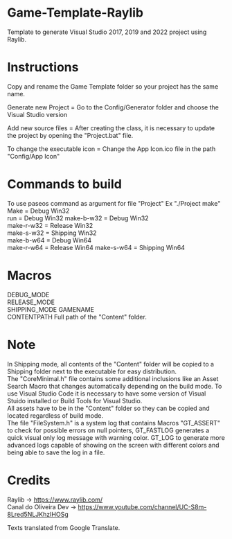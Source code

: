 # Game-Template-Raylib
 Template to generate Visual Studio 2017, 2019 and 2022 project using Raylib.

# Instructions  
Copy and rename the Game Template folder so your project has the same name.  

Generate new Project = Go to the Config/Generator folder and choose the Visual Studio version  
  
Add new source files = After creating the class, it is necessary to update the project by opening the "Project.bat" file.  
  
To change the executable icon = Change the App Icon.ico file in the path "Config/App Icon"  

# Commands to build  
To use paseos command as argument for file "Project" Ex "./Project make"  
Make  = Debug Win32  
run  = Debug Win32
make-b-w32 = Debug Win32  
make-r-w32 = Release Win32  
make-s-w32 = Shipping Win32  
make-b-w64 = Debug Win64  
make-r-w64 = Release Win64
make-s-w64 = Shipping Win64  

# Macros
DEBUG_MODE   
RELEASE_MODE  
SHIPPING_MODE
GAMENAME  
CONTENTPATH  Full path of the "Content" folder.  

# Note
In Shipping mode, all contents of the "Content" folder will be copied to a Shipping folder next to the executable for easy distribution.  
The "CoreMinimal.h" file contains some additional inclusions like an Asset Search Macro that changes automatically depending on the build mode. 
To use Visual Studio Code it is necessary to have some version of Visual Stuido installed or Build Tools for Visual Studio.   
All assets have to be in the "Content" folder so they can be copied and located regardless of build mode.  
The file "FileSystem.h" is a system log that contains Macros "GT_ASSERT" to check for possible errors on null pointers, GT_FASTLOG generates a quick visual only log message with warning color. GT_LOG to generate more advanced logs capable of showing on the screen with different colors and being able to save the log in a file.  
  
# Credits
Raylib -> https://www.raylib.com/  
Canal do Oliveira Dev -> https://www.youtube.com/channel/UC-S8m-8Lred5NLJKhzIHOSg  
  
Texts translated from Google Translate.

